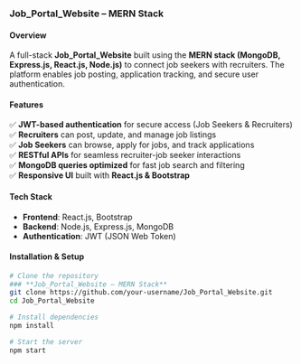 ### **Job_Portal_Website – MERN Stack**  

#### **Overview**  
A full-stack **Job_Portal_Website** built using the **MERN stack (MongoDB, Express.js, React.js, Node.js)** to connect job seekers with recruiters. The platform enables job posting, application tracking, and secure user authentication.  

#### **Features**  
✅ **JWT-based authentication** for secure access (Job Seekers & Recruiters)  
✅ **Recruiters** can post, update, and manage job listings  
✅ **Job Seekers** can browse, apply for jobs, and track applications  
✅ **RESTful APIs** for seamless recruiter-job seeker interactions  
✅ **MongoDB queries optimized** for fast job search and filtering  
✅ **Responsive UI** built with **React.js & Bootstrap**  
 

#### **Tech Stack**  
- **Frontend**: React.js, Bootstrap  
- **Backend**: Node.js, Express.js, MongoDB  
- **Authentication**: JWT (JSON Web Token)  


#### **Installation & Setup**  
```bash
# Clone the repository
### **Job_Portal_Website – MERN Stack**  
git clone https://github.com/your-username/Job_Portal_Website.git
cd Job_Portal_Website

# Install dependencies
npm install

# Start the server
npm start
```
